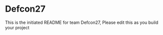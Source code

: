 # Defcon27
This is the initiated README for team Defcon27, Please edit this as you build your project
